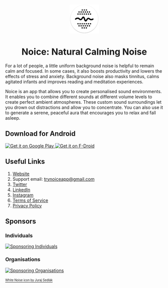 <p align="center">
  <a href="https://trynoice.com">
    <img alt="Noice Logo" src="https://raw.githubusercontent.com/trynoice/.github/main/graphics/icon-round.png" width="92" />
  </a>
</p>
<h1 align="center">Noice: Natural Calming Noise</h1>

For a lot of people, a little uniform background noise is helpful to remain calm
and focused. In some cases, it also boosts productivity and lowers the effects
of stress and anxiety. Background noise also masks tinnitus, calms agitated
infants and improves reading and meditation experiences.

Noice is an app that allows you to create personalised sound environments. It
enables you to combine different sounds at different volume levels to create
perfect ambient atmospheres. These custom sound surroundings let you drown out
distractions and allow you to concentrate. You can also use it to generate a
serene, peaceful aura that encourages you to relax and fall asleep.

## Download for Android

<a href="https://play.google.com/store/apps/details?id=com.github.ashutoshgngwr.noice">
  <img src="https://play.google.com/intl/en_us/badges/images/generic/en-play-badge.png" alt="Get it on Google Play" height="100" />
</a>
<a href="https://f-droid.org/app/com.github.ashutoshgngwr.noice">
  <img src="https://fdroid.gitlab.io/artwork/badge/get-it-on.png" alt="Get it on F-Droid" height="100" />
</a>

## Useful Links

1. [Website](https://trynoice.com)
2. Support email: [trynoiceapp@gmail.com](mailto:trynoiceapp@gmail.com)
3. [Twitter](https://twitter.com/trynoice)
4. [LinkedIn](https://linkedin.com/company/trynoice)
5. [Instagram](https://instagram.com/trynoice)
6. [Terms of Service](https://trynoice.com/terms-of-service)
7. [Privacy Policy](https://trynoice.com/privacy-policy)

## Sponsors

### Individuals

[![Sponsoring Individuals][oc-individuals-badge]][oc]

### Organisations

[![Sponsoring Organisations][oc-orgs-badge]][oc]

<a href="https://thenounproject.com/icon/white-noise-1287855/">
  <sub><sup>White Noise icon by Juraj Sedlák</sup></sub>
</a>

[oc]: https://opencollective.com/noice
[oc-individuals-badge]: https://opencollective.com/noice/individuals.svg?avatarHeight=64&width=720
[oc-orgs-badge]: https://opencollective.com/noice/organizations.svg?avatarHeight=64&width=720
